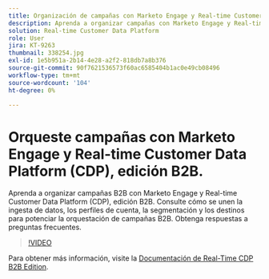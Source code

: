 ```yaml
---
title: Organización de campañas con Marketo Engage y Real-time Customer Data Platform, edición B2B
description: Aprenda a organizar campañas con Marketo Engage y Real-time Customer Data Platform (CDP), edición B2B.
solution: Real-time Customer Data Platform
role: User
jira: KT-9263
thumbnail: 338254.jpg
exl-id: 1e5b951a-2b14-4e28-a2f2-818db7a8b376
source-git-commit: 90f7621536573f60ac6585404b1ac0e49cb08496
workflow-type: tm+mt
source-wordcount: '104'
ht-degree: 0%

---
```


# Orqueste campañas con Marketo Engage y Real-time Customer Data Platform (CDP), edición B2B.

Aprenda a organizar campañas B2B con Marketo Engage y Real-time Customer Data Platform (CDP), edición B2B. Consulte cómo se unen la ingesta de datos, los perfiles de cuenta, la segmentación y los destinos para potenciar la orquestación de campañas B2B. Obtenga respuestas a preguntas frecuentes.

>[!VIDEO](https://video.tv.adobe.com/v/338254?quality=12&learn=on)

Para obtener más información, visite la [Documentación de Real-Time CDP B2B Edition](https://experienceleague.adobe.com/docs/experience-platform/rtcdp/b2b-overview.html).
